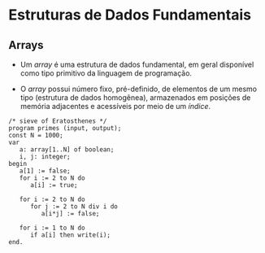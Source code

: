# Estruturas de Dados Fundamentais


## Arrays

- Um _array_ é uma estrutura de dados fundamental, em geral disponível como tipo primitivo da linguagem de programação.

- O _array_ possui número fixo, pré-definido, de elementos de um mesmo tipo (estrutura de dados homogênea), armazenados em posições de memória adjacentes e acessíveis por meio de um _índice_.


```
/* sieve of Eratosthenes */
program primes (input, output);
const N = 1000;
var 
   a: array[1..N] of boolean;
   i, j: integer;
begin
   a[1] := false; 
   for i := 2 to N do
      a[i] := true; 

   for i := 2 to N do
      for j := 2 to N div i do
         a[i*j] := false;

   for i := 1 to N do
      if a[i] then write(i);
end.
```


